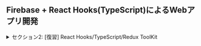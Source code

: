 ## Firebase + React Hooks(TypeScript)によるWebアプリ開発

<details>
<summary> セクション2: [復習] React Hooks/TypeScript/Redux ToolKit </summary>

| NO | 内容 |
| ---- | ---- |
| 5. | useState + useEffect (TypeScript) |
<!-- | 6. | useEffect cleanup関数 (TypeScript) |
| 7. | [注意]最新VersionのReduxToolKitのカウンターデモ |
| 8. | Redux ToolKit | -->

</details>
